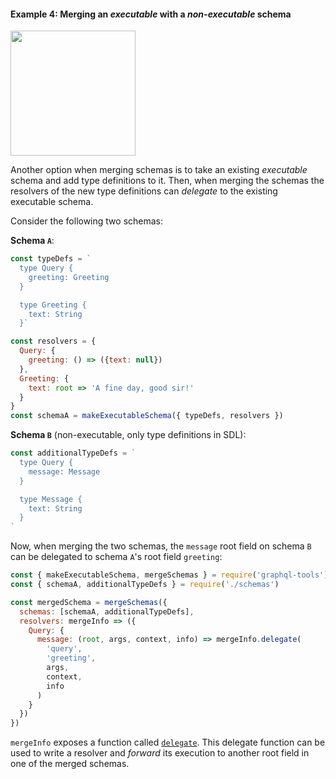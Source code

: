 #### Example 4: Merging an _executable_ with a _non-executable_ schema

<a href="https://github.com/advancedgraphql/schema-stitching/tree/master/merge-schemas-4" target="_blank"><img src="https://imgur.com/sj8HlZO.png" width="200" /></a>


Another option when merging schemas is to take an existing _executable_ schema and add type definitions to it. Then, when merging the schemas the resolvers of the new type definitions can _delegate_ to the existing executable schema.

Consider the following two schemas:

**Schema `A`**:

```js
const typeDefs = `
  type Query {
    greeting: Greeting
  }

  type Greeting {
    text: String
  }`

const resolvers = {
  Query: {
    greeting: () => ({text: null})
  },
  Greeting: {
    text: root => 'A fine day, good sir!'
  }
}
const schemaA = makeExecutableSchema({ typeDefs, resolvers })
```

**Schema `B`** (non-executable, only type definitions in SDL):

```js
const additionalTypeDefs = `
  type Query {
    message: Message
  }

  type Message {
    text: String
  }
`
```

Now, when merging the two schemas, the `message` root field on schema `B` can be delegated to schema `A`'s root field `greeting`:

```js
const { makeExecutableSchema, mergeSchemas } = require('graphql-tools')
const { schemaA, additionalTypeDefs } = require('./schemas')

const mergedSchema = mergeSchemas({
  schemas: [schemaA, additionalTypeDefs],
  resolvers: mergeInfo => ({
    Query: {
      message: (root, args, context, info) => mergeInfo.delegate(
        'query',
        'greeting',
        args,
        context,
        info
      )
    }
  })
})
```

`mergeInfo` exposes a function called [`delegate`](https://www.apollographql.com/docs/graphql-tools/schema-stitching.html#api). This delegate function can be used to write a resolver and _forward_ its execution to another root field in one of the merged schemas.
